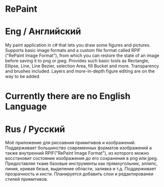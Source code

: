 # RePaint

# Eng / Английский
My paint application in c# that lets you draw some figures and pictures. Supports basic image formats and a custom file format called RPIF ("RePaint Image Format"), from which you can restore the state of an image before saving it to png or jpeg.
Provides such basic tools as Rectangle, Ellipse, Line, Line Bezier, selection Area, fill Bucket and more.
Transparency and brushes included. Layers and more-in-depth figure editing are on the way to be added.

# Currently there are no English Language

# Rus / Русский
Моё приложение для рисоавния примитивов и изображений. Поддерживает большинство современных форматов изображений а также внутренний RPIF("RePaint Image Format"), из которого можно восстановит состояние изображения до его сохранения в png или jpeg.
Предоставляе ткаие базовые инструменты как прямоугольник, эллипс, линия, кривая безье, выделение области, заливка и т.д.
Поддерживает прозрачность и кисти. Планируется добавить слои и редактированеи стилей примитивов.
